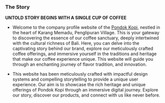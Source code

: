 ### **The Story**

**UNTOLD STORY BEGINS WITH A SINGLE CUP OF COFFEE**

-   Welcome to the company profile website of the [Pondok Kopi](#), nestled in the heart of Karang Memadu, Penglipuran Village. This is your gateway to discovering the essence of our coffee sanctuary, deeply intertwined with the cultural richness of Bali. Here, you can delve into the captivating story behind our brand, explore our meticulously crafted coffee offerings, and immersive yourself in the traditions and heritage that make our coffee experience unique. This website will guide you through an enchanting journey of flavor tradition, and innovation.

-   This website has been meticulously crafted with impactful design systems and compelling storytelling to provide a unique user experience. Our aim is to showcase the rich heritage and unique offerings of Pondok Kopi through an immersive digital journey. Explore our story, discover our products, and connect with us like never before.
